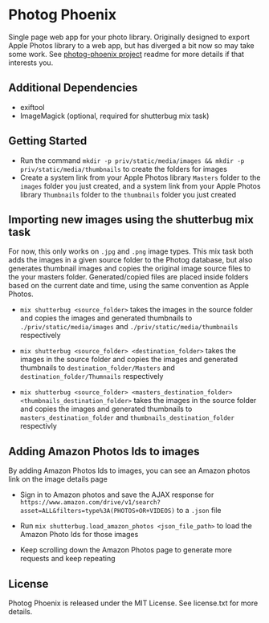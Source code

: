 # Photog Phoenix

Single page web app for your photo library. Originally designed to export Apple Photos library to a web app, but has diverged a bit now so may take some work. See [photog-phoenix project](https://github.com/allen-garvey/photog-phoenix) readme for more details if that interests you.

## Additional Dependencies

* exiftool
* ImageMagick (optional, required for shutterbug mix task)

## Getting Started

* Run the command `mkdir -p priv/static/media/images && mkdir -p priv/static/media/thumbnails` to create the folders for images
* Create a system link from your Apple Photos library `Masters` folder to the `images` folder you just created, and a system link from your Apple Photos library `Thumbnails` folder to the `thumbnails` folder you just created 

## Importing new images using the shutterbug mix task

For now, this only works on `.jpg` and `.png` image types. This mix task both adds the images in a given source folder to the Photog database, but also generates thumbnail images and copies the original image source files to the your masters folder. Generated/copied files are placed inside folders based on the current date and time, using the same convention as Apple Photos.

* `mix shutterbug <source_folder>` takes the images in the source folder and copies the images and generated thumbnails to `./priv/static/media/images` and `./priv/static/media/thumbnails` respectively

* `mix shutterbug <source_folder> <destination_folder>` takes the images in the source folder and copies the images and generated thumbnails to `destination_folder/Masters` and `destination_folder/Thumnails` respectively

* `mix shutterbug <source_folder> <masters_destination_folder> <thumbnails_destination_folder>` takes the images in the source folder and copies the images and generated thumbnails to `masters_destination_folder` and `thumbnails_destination_folder` respectivly

## Adding Amazon Photos Ids to images

By adding Amazon Photos Ids to images, you can see an Amazon photos link on the image details page

* Sign in to Amazon photos and save the AJAX response for `https://www.amazon.com/drive/v1/search?asset=ALL&filters=type%3A(PHOTOS+OR+VIDEOS)` to a `.json` file

* Run `mix shutterbug.load_amazon_photos <json_file_path>` to load the Amazon Photo Ids for those images

* Keep scrolling down the Amazon Photos page to generate more requests and keep repeating


## License

Photog Phoenix is released under the MIT License. See license.txt for more details.